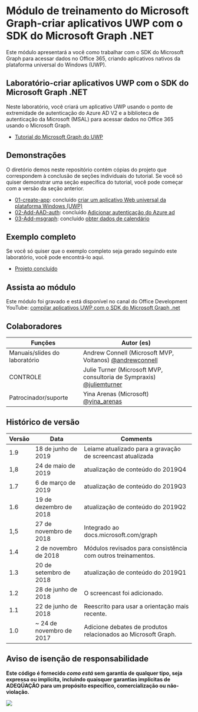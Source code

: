# <a name="microsoft-graph-training-module---build-uwp-apps-with-the-microsoft-graph-net-sdk"></a>Módulo de treinamento do Microsoft Graph-criar aplicativos UWP com o SDK do Microsoft Graph .NET

Este módulo apresentará a você como trabalhar com o SDK do Microsoft Graph para acessar dados no Office 365, criando aplicativos nativos da plataforma universal do Windows (UWP).

## <a name="lab---build-uwp-apps-with-the-microsoft-graph-net-sdk"></a>Laboratório-criar aplicativos UWP com o SDK do Microsoft Graph .NET

Neste laboratório, você criará um aplicativo UWP usando o ponto de extremidade de autenticação do Azure AD V2 e a biblioteca de autenticação da Microsoft (MSAL) para acessar dados no Office 365 usando o Microsoft Graph.

- [Tutorial do Microsoft Graph do UWP](https://docs.microsoft.com/graph/tutorials/uwp)

## <a name="demos"></a>Demonstrações

O [](./Demos) diretório demos neste repositório contém cópias do projeto que correspondem à conclusão de seções individuais do tutorial. Se você só quiser demonstrar uma seção específica do tutorial, você pode começar com a versão da seção anterior.

- [01-create-app](Demos/01-create-app): concluído [criar um aplicativo Web universal da plataforma Windows (UWP)](https://docs.microsoft.com/graph/tutorials/uwp?tutorial-step=1)
- [02-Add-AAD-auth](Demos/02-add-aad-auth): concluído [Adicionar autenticação do Azure ad](https://docs.microsoft.com/graph/tutorials/uwp?tutorial-step=3)
- [03-Add-msgraph](Demos/03-add-msgraph): concluído [obter dados de calendário](https://docs.microsoft.com/graph/tutorials/uwp?tutorial-step=4)

## <a name="completed-sample"></a>Exemplo completo

Se você só quiser que o exemplo completo seja gerado seguindo este laboratório, você pode encontrá-lo aqui.

- [Projeto concluído](Demos/03-add-msgraph)

## <a name="watch-the-module"></a>Assista ao módulo

Este módulo foi gravado e está disponível no canal do Office Development YouTube: [compilar aplicativos UWP com o SDK do Microsoft Graph .net](https://youtu.be/oBYCBxkWMRA)

## <a name="contributors"></a>Colaboradores

|        Funções         |                                           Autor (es)                                           |
| -------------------- | --------------------------------------------------------------------------------------------- |
| Manuais/slides do laboratório | Andrew Connell (Microsoft MVP, Voitanos) [@andrewconnell](//github.com/andrewconnell)         |
| CONTROLE                   | Julie Turner (Microsoft MVP, consultoria de Sympraxis) [@juliemturner](//github.com/juliemturner) |
| Patrocinador/suporte    | Yina Arenas (Microsoft) [@yina_arenas](//github.com//github.com/yina_arenas)                  |

## <a name="version-history"></a>Histórico de versão

| Versão |        Data        |                       Comments                       |
| ------- | ------------------ | ---------------------------------------------------- |
| 1.9     | 18 de junho de 2019      | Leiame atualizado para a gravação de screencast atualizada     |
| 1,8     | 24 de maio de 2019       | atualização de conteúdo do 2019Q4                               |
| 1.7     | 6 de março de 2019      | atualização de conteúdo do 2019Q3                               |
| 1.6     | 19 de dezembro de 2018  | atualização de conteúdo do 2019Q2                               |
| 1,5     | 27 de novembro de 2018  | Integrado ao docs.microsoft.com/graph                |
| 1.4     | 2 de novembro de 2018   | Módulos revisados para consistência com outros treinamentos. |
| 1.3     | 20 de setembro de 2018 | atualização de conteúdo do 2019Q1                               |
| 1.2     | 28 de junho de 2018      | O screencast foi adicionado.                                    |
| 1.1     | 22 de junho de 2018      | Reescrito para usar a orientação mais recente.                    |
| 1.0     | ~ 24 de novembro de 2017 | Adicione debates de produtos relacionados ao Microsoft Graph.       |

## <a name="disclaimer"></a>Aviso de isenção de responsabilidade

**Este código é fornecido _como está_ sem garantia de qualquer tipo, seja expressa ou implícita, incluindo quaisquer garantias implícitas de ADEQÜAÇÃO para um propósito específico, comercialização ou não-violação.**

<!-- markdownlint-disable MD033 -->
<img src="https://telemetry.sharepointpnp.com/msgraph-training-uwp" />
